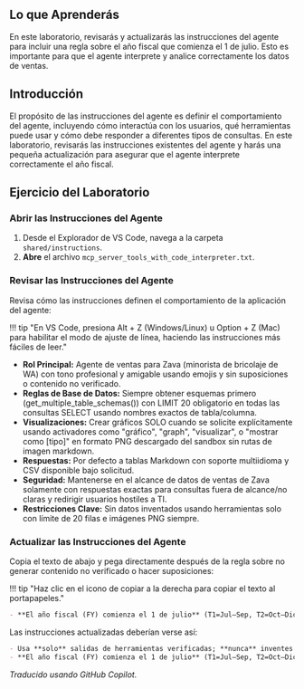 ## Lo que Aprenderás

En este laboratorio, revisarás y actualizarás las instrucciones del agente para incluir una regla sobre el año fiscal que comienza el 1 de julio. Esto es importante para que el agente interprete y analice correctamente los datos de ventas.

## Introducción

El propósito de las instrucciones del agente es definir el comportamiento del agente, incluyendo cómo interactúa con los usuarios, qué herramientas puede usar y cómo debe responder a diferentes tipos de consultas. En este laboratorio, revisarás las instrucciones existentes del agente y harás una pequeña actualización para asegurar que el agente interprete correctamente el año fiscal.

## Ejercicio del Laboratorio

### Abrir las Instrucciones del Agente

1. Desde el Explorador de VS Code, navega a la carpeta `shared/instructions`.
2. **Abre** el archivo `mcp_server_tools_with_code_interpreter.txt`.

### Revisar las Instrucciones del Agente

Revisa cómo las instrucciones definen el comportamiento de la aplicación del agente:

!!! tip "En VS Code, presiona Alt + Z (Windows/Linux) u Option + Z (Mac) para habilitar el modo de ajuste de línea, haciendo las instrucciones más fáciles de leer."

- **Rol Principal:** Agente de ventas para Zava (minorista de bricolaje de WA) con tono profesional y amigable usando emojis y sin suposiciones o contenido no verificado.
- **Reglas de Base de Datos:** Siempre obtener esquemas primero (get_multiple_table_schemas()) con LIMIT 20 obligatorio en todas las consultas SELECT usando nombres exactos de tabla/columna.
- **Visualizaciones:** Crear gráficos SOLO cuando se solicite explícitamente usando activadores como "gráfico", "graph", "visualizar", o "mostrar como [tipo]" en formato PNG descargado del sandbox sin rutas de imagen markdown.
- **Respuestas:** Por defecto a tablas Markdown con soporte multiidioma y CSV disponible bajo solicitud.
- **Seguridad:** Mantenerse en el alcance de datos de ventas de Zava solamente con respuestas exactas para consultas fuera de alcance/no claras y redirigir usuarios hostiles a TI.
- **Restricciones Clave:** Sin datos inventados usando herramientas solo con límite de 20 filas e imágenes PNG siempre.

### Actualizar las Instrucciones del Agente

Copia el texto de abajo y pega directamente después de la regla sobre no generar contenido no verificado o hacer suposiciones:

!!! tip "Haz clic en el icono de copiar a la derecha para copiar el texto al portapapeles."

```markdown
- **El año fiscal (FY) comienza el 1 de julio** (T1=Jul–Sep, T2=Oct–Dic, T3=Ene–Mar, T4=Abr–Jun).
```

Las instrucciones actualizadas deberían verse así:

```markdown
- Usa **solo** salidas de herramientas verificadas; **nunca** inventes datos o suposiciones.
- **El año fiscal (FY) comienza el 1 de julio** (T1=Jul–Sep, T2=Oct–Dic, T3=Ene–Mar, T4=Abr–Jun).
```

*Traducido usando GitHub Copilot.*
